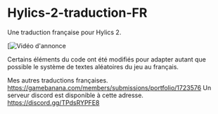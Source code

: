 # Hylics-2-traduction-FR
Une traduction française pour Hylics 2. 

[![Vidéo d'annonce](https://www.youtube.com/watch?v=ybDB98ZddBo)

Certains éléments du code ont été modifiés pour adapter autant que possible le système de textes aléatoires du jeu au français.

Mes autres traductions françaises. https://gamebanana.com/members/submissions/portfolio/1723576
Un serveur discord est disponible à cette adresse. https://discord.gg/TPdsRYPFE8

